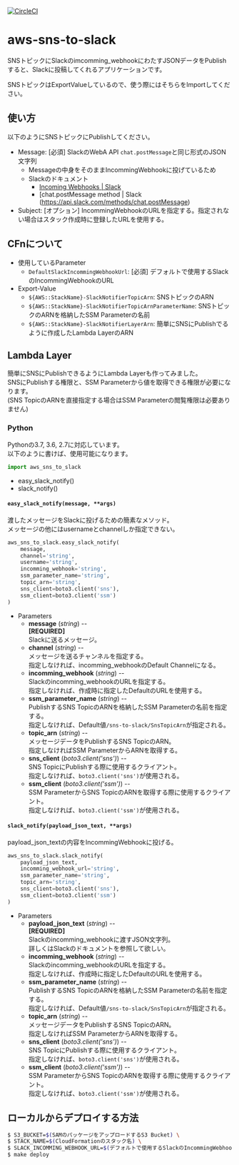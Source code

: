 [![CircleCI](https://circleci.com/gh/sinofseven/sar-aws-sns-to-slack/tree/master.svg?style=svg)](https://circleci.com/gh/sinofseven/sar-aws-sns-to-slack/tree/master)

# aws-sns-to-slack

SNSトピックにSlackのimcomming_webhookにわたすJSONデータをPublishすると、Slackに投稿してくれるアプリケーションです。

SNSトピックはExportValueしているので、使う際にはそちらをImportしてください。

## 使い方
以下のようにSNSトピックにPublishしてください。

- Message: [必須] SlackのWebA API ```chat.postMessage```と同じ形式のJSON文字列
  - Messageの中身をそのままIncommingWebhookに投げているため
  - Slackのドキュメント
    - [Incoming Webhooks | Slack](https://api.slack.com/incoming-webhooks)
    - [chat.postMessage method | Slack (https://api.slack.com/methods/chat.postMessage)
- Subject: [オプション] IncommingWebhookのURLを指定する。指定されない場合はスタック作成時に登録したURLを使用する。

## CFnについて
- 使用しているParameter
  - ```DefaultSlackIncommingWebhookUrl```: [必須] デフォルトで使用するSlackのIncommingWebhookのURL
- Export-Value
  - ```${AWS::StackName}-SlackNotifierTopicArn```: SNSトピックのARN
  - ```${AWS::StackName}-SlackNotifierTopicArnParameterName```: SNSトピックのARNを格納したSSM Parameterの名前
  - ```${AWS::StackName}-SlackNotifierLayerArn```: 簡単にSNSにPublishでるように作成したLambda LayerのARN

## Lambda Layer

簡単にSNSにPublishできるようにLambda Layerも作ってみました。  
SNSにPublishする権限と、SSM Parameterから値を取得できる権限が必要になります。  
(SNS TopicのARNを直接指定する場合はSSM Parameterの閲覧権限は必要ありません)

### Python
Pythonの3.7, 3.6, 2.7に対応しています。  
以下のように書けば、使用可能になります。

```python
import aws_sns_to_slack
```

- easy_slack_notify()
- slack_notify()

#### ```easy_slack_notify(message, **args)```
渡したメッセージをSlackに投げるための簡素なメソッド。  
メッセージの他にはusernameとchannelしか指定できない。

```python
aws_sns_to_slack.easy_slack_notify(
    message,
    channel='string',
    username='string',
    incomming_webhook='string',
    ssm_parameter_name='string',
    topic_arn='string',
    sns_client=boto3.client('sns'),
    ssm_client=boto3.client('ssm')
)
```

- Parameters
  - **message** (*string*) --  
    **[REQUIRED]**  
    Slackに送るメッセージ。
  - **channel** (*string*) --  
    メッセージを送るチャンネルを指定する。  
    指定しなければ、incomming_webhookのDefault Channelになる。
  - **incomming_webhook** (*string*) --  
    Slackのincomming_webhookのURLを指定する。  
    指定しなければ、作成時に指定したDefaultのURLを使用する。
  - **ssm_parameter_name** (*string*) --  
    PublishするSNS TopicのARNを格納したSSM Parameterの名前を指定する。  
    指定しなければ、Default値```/sns-to-slack/SnsTopicArn```が指定される。
  - **topic_arn** (*string*) --  
    メッセージデータをPublishするSNS TopicのARN。  
    指定しなければSSM ParameterからARNを取得する。
  - **sns_client** (*boto3.client('sns')*) --  
    SNS TopicにPublishする際に使用するクライアント。  
    指定しなければ、```boto3.client('sns')```が使用される。
  - **ssm_client** (*boto3.client('ssm')*) --  
    SSM ParameterからSNS TopicのARNを取得する際に使用するクライアント。  
    指定しなければ、```boto3.client('ssm')```が使用される。


#### ```slack_notify(payload_json_text, **args)```
payload_json_textの内容をIncommingWebhookに投げる。

```python
aws_sns_to_slack.slack_notify(
    payload_json_text,
    incomming_webhook_url='string',
    ssm_parameter_name='string',
    topic_arn='string',
    sns_client=boto3.client('sns'),
    ssm_client=boto3.client('ssm')
)
```
- Parameters
  - **payload_json_text** (*string*) --  
    **[REQUIRED]**  
    Slackのincomming_webhookに渡すJSON文字列。  
    詳しくはSlackのドキュメントを参照して欲しい。
  - **incomming_webhook** (*string*) --  
    Slackのincomming_webhookのURLを指定する。  
    指定しなければ、作成時に指定したDefaultのURLを使用する。
  - **ssm_parameter_name** (*string*) --  
    PublishするSNS TopicのARNを格納したSSM Parameterの名前を指定する。  
    指定しなければ、Default値```/sns-to-slack/SnsTopicArn```が指定される。
  - **topic_arn** (*string*) --  
    メッセージデータをPublishするSNS TopicのARN。  
    指定しなければSSM ParameterからARNを取得する。
  - **sns_client** (*boto3.client('sns')*) --  
    SNS TopicにPublishする際に使用するクライアント。  
    指定しなければ、```boto3.client('sns')```が使用される。
  - **ssm_client** (*boto3.client('ssm')*) --  
    SSM ParameterからSNS TopicのARNを取得する際に使用するクライアント。  
    指定しなければ、```boto3.client('ssm')```が使用される。

## ローカルからデプロイする方法
```bash
$ S3_BUCKET=$(SAMのパッケージをアップロードするS3 Bucket) \
$ STACK_NAME=$(CloudFormationのスタック名) \
$ SLACK_INCOMMING_WEBHOOK_URL=$(デフォルトで使用するSlackのIncommingWebhookのURL) \
$ make deploy
```

